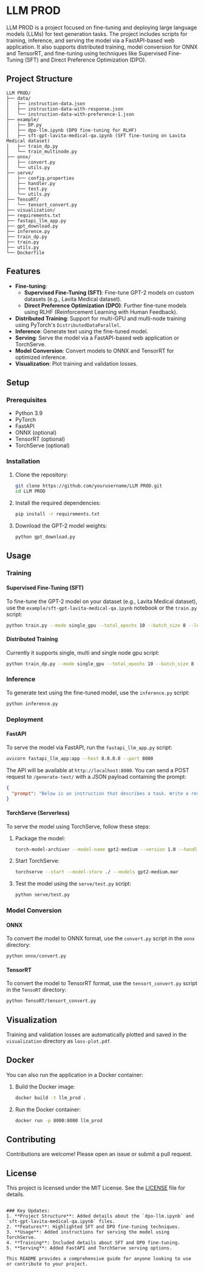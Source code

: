 # LLM PROD

LLM PROD is a project focused on fine-tuning and deploying large language models (LLMs) for text generation tasks. The project includes scripts for training, inference, and serving the model via a FastAPI-based web application. It also supports distributed training, model conversion for ONNX and TensorRT, and fine-tuning using techniques like Supervised Fine-Tuning (SFT) and Direct Preference Optimization (DPO).

## Project Structure

```
LLM PROD/
├── data/
│   ├── instruction-data.json
│   ├── instruction-data-with-response.json
│   └── instruction-data-with-preference-1.json
├── example/
│   ├── DP.py
│   ├── dpo-llm.ipynb (DPO fine-tuning for RLHF)
│   ├── sft-gpt-lavita-medical-qa.ipynb (SFT fine-tuning on Lavita Medical dataset)
│   ├── train_dp.py
│   └── train_multinode.py
├── onnx/
│   ├── convert.py
│   └── utils.py
├── serve/
│   ├── config.properties
│   ├── handler.py
│   ├── test.py
│   └── utils.py
├── TensoRT/
│   └── tensort_convert.py
├── visualization/
├── requirements.txt
├── fastapi_llm_app.py
├── gpt_download.py
├── inference.py
├── train_dp.py
├── train.py
├── utils.py
└── Dockerfile
```

## Features

- **Fine-tuning**:
  - **Supervised Fine-Tuning (SFT)**: Fine-tune GPT-2 models on custom datasets (e.g., Lavita Medical dataset).
  - **Direct Preference Optimization (DPO)**: Further fine-tune models using RLHF (Reinforcement Learning with Human Feedback).
- **Distributed Training**: Support for multi-GPU and multi-node training using PyTorch's `DistributedDataParallel`.
- **Inference**: Generate text using the fine-tuned model.
- **Serving**: Serve the model via a FastAPI-based web application or TorchServe.
- **Model Conversion**: Convert models to ONNX and TensorRT for optimized inference.
- **Visualization**: Plot training and validation losses.

## Setup

### Prerequisites

- Python 3.9
- PyTorch
- FastAPI
- ONNX (optional)
- TensorRT (optional)
- TorchServe (optional)

### Installation

1. Clone the repository:
   ```bash
   git clone https://github.com/yourusername/LLM PROD.git
   cd LLM PROD
   ```

2. Install the required dependencies:
   ```bash
   pip install -r requirements.txt
   ```

3. Download the GPT-2 model weights:
   ```bash
   python gpt_download.py
   ```

## Usage

### Training

#### Supervised Fine-Tuning (SFT)
To fine-tune the GPT-2 model on your dataset (e.g., Lavita Medical dataset), use the `example/sft-gpt-lavita-medical-qa.ipynb` notebook or the `train.py` script:

```bash
python train.py --mode single_gpu --total_epochs 10 --batch_size 8 --learning_rate 5e-5
```

#### Distributed Training 
Currently  it supports single, multi and single node gpu
script:

```bash
python train_dp.py --mode single_gpu --total_epochs 10 --batch_size 8 --learning_rate 5e-5
```

### Inference

To generate text using the fine-tuned model, use the `inference.py` script:

```bash
python inference.py
```

### Deployment

#### FastAPI
To serve the model via FastAPI, run the `fastapi_llm_app.py` script:

```bash
uvicorn fastapi_llm_app:app --host 0.0.0.0 --port 8000
```

The API will be available at `http://localhost:8000`. You can send a POST request to `/generate-text/` with a JSON payload containing the prompt:

```json
{
  "prompt": "Below is an instruction that describes a task. Write a response that appropriately completes the request."
}
```

#### TorchServe (Serverless)
To serve the model using TorchServe, follow these steps:

1. Package the model:
   ```bash
   torch-model-archiver --model-name gpt2-medium --version 1.0 --handler serve/handler.py --export-path ./ --extra-files weights/gpt2-medium355M-sft.pth
   ```

2. Start TorchServe:
   ```bash
   torchserve --start --model-store ./ --models gpt2-medium.mar
   ```

3. Test the model using the `serve/test.py` script:
   ```bash
   python serve/test.py
   ```

### Model Conversion

#### ONNX
To convert the model to ONNX format, use the `convert.py` script in the `onnx` directory:

```bash
python onnx/convert.py
```

#### TensorRT
To convert the model to TensorRT format, use the `tensort_convert.py` script in the `TensoRT` directory:

```bash
python TensoRT/tensort_convert.py
```

## Visualization

Training and validation losses are automatically plotted and saved in the `visualization` directory as `loss-plot.pdf`.

## Docker

You can also run the application in a Docker container:

1. Build the Docker image:
   ```bash
   docker build -t llm_prod .
   ```

2. Run the Docker container:
   ```bash
   docker run -p 8000:8000 llm_prod
   ```

## Contributing

Contributions are welcome! Please open an issue or submit a pull request.

## License

This project is licensed under the MIT License. See the [LICENSE](LICENSE) file for details.
```

### Key Updates:
1. **Project Structure**: Added details about the `dpo-llm.ipynb` and `sft-gpt-lavita-medical-qa.ipynb` files.
2. **Features**: Highlighted SFT and DPO fine-tuning techniques.
3. **Usage**: Added instructions for serving the model using TorchServe.
4. **Training**: Included details about SFT and DPO fine-tuning.
5. **Serving**: Added FastAPI and TorchServe serving options.

This README provides a comprehensive guide for anyone looking to use or contribute to your project.